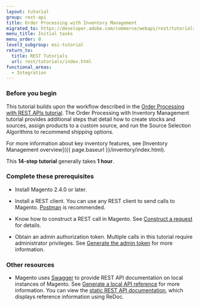 ```yaml
---
layout: tutorial
group: rest-api
title: Order Processing with Inventory Management
migrated_to: https://developer.adobe.com/commerce/webapi/rest/tutorials/inventory/
menu_title: Initial tasks
menu_order: 0
level3_subgroup: msi-tutorial
return_to:
  title: REST Tutorials
  url: rest/tutorials/index.html
functional_areas:
  - Integration
---
```


### Before you begin

This tutorial builds upon the workflow described in the [Order Processing with REST APIs tutorial](https://developer.adobe.com/commerce/webapi/rest/tutorials/orders/). The Order Processing with Inventory Management tutorial provides additional steps that detail how to create stocks and sources, assign products to a custom source, and run the Source Selection Algorithms to recommend shipping options.

For more information about key inventory features, see [Inventory Management overview]({{ page.baseurl }}/inventory/index.html).

This **14-step tutorial** generally takes **1 hour**.

### Complete these prerequisites

*  Install Magento 2.4.0 or later.

*  Install a REST client. You can use any REST client to send calls to Magento. [Postman](https://www.getpostman.com/) is recommended.

*  Know how to construct a REST call in Magento. See [Construct a request](https://developer.adobe.com/commerce/webapi/get-started/gs-web-api-request.html) for details.

*  Obtain an admin authorization token. Multiple calls in this tutorial require administrator privileges. See [Generate the admin token](https://developer.adobe.com/commerce/webapi/rest/tutorials/prerequisite-tasks/) for more information.

### Other resources

*  Magento uses [Swagger](https://swagger.io) to provide REST API documentation on local instances of Magento. See [Generate a local API reference](https://developer.adobe.com/commerce/webapi/quick-reference/rest/generate-local.html) for more information. You can view the [static REST API documentation]({{site.baseurl}}/redoc/{{page.guide_version}}/), which displays reference information using ReDoc.
